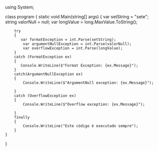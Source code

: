
using System;

class program
{
   static void Main(string[] args)
    {
        var setString = "sete";
        string valorNull = null;
        var longValue = long.MaxValue.ToString();

        try
        {
           var formatException = int.Parse(setString);
            var argumentNullException = int.Parse(valorNull);
            var overflowException = int.Parse(longValue);
        }
        catch (FormatException ex)
        {
           Console.WriteLine($"Format Exception: {ex.Message}");
        }
        catch(ArgumentNullException ex)
        {
            Console.WriteLine($"ArgumentNull exception: {ex.Message}");

        }
        catch (OverflowException ex)
        {
            Console.WriteLine($"Overflow exception: {ex.Message}");

        }
        finally
        {
            Console.WriteLine("Este código é executado sempre");
        }
    }
}


